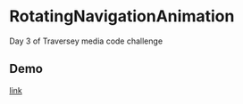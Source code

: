 # RotatingNavigationAnimation

Day 3 of Traversey media code challenge

## Demo

[link](https://inezmallandain.github.io/RotatingNavigationAnimation/)
